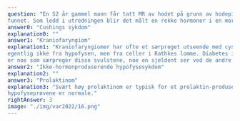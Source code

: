 ```yaml
---
question: "En 52 år gammel mann får tatt MR av hodet på grunn av hodepine og en 4 cm stor hypofysesvulst blir
funnet. Som ledd i utredningen blir det målt en rekke hormoner i en morgenprøve. Man finner:Hva er den mest sannsynlige diagnosen?"
answer0: "Cushings sykdom"
explanation0: ""
answer1: "Kraniofaryngiom"
explanation1: "Kraniofaryngiomer har ofte et særpreget utseende med cyster og forkalkninger og oppstår
egentlig ikke fra hypofysen, men fra celler i Rathkes lomme. Diabetes insipidus (mangel på ADH)
er noe som særpreger disse svulstene, noe en sjeldent ser ved de andre hypofysesvulstene"
answer2: "Ikke-hormonproduserende hypofysesykdom"
explanation2: ""
answer3: "Prolaktinom"
explanation3: "Svært høy prolaktinom er typisk for et prolaktin-produserende makroprolaktinom. De andre
hypofyseprøvene er normale."
rightAnswer: 3
image: "./img/var2022/16.png"
---
```



